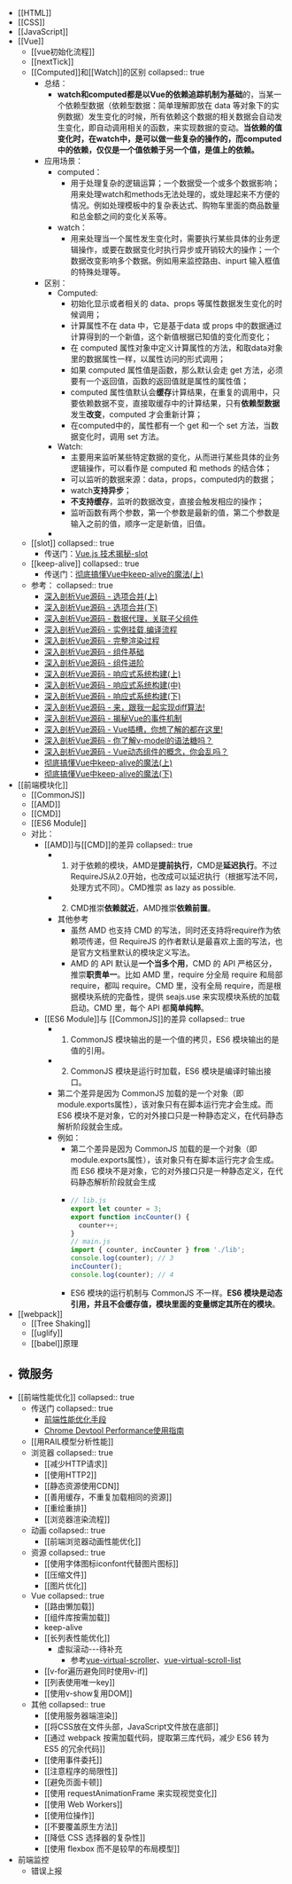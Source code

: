 - [[HTML]]
- [[CSS]]
- [[JavaScript]]
- [[Vue]]
	- [[vue初始化流程]]
	- [[nextTick]]
	- [[Computed]]和[[Watch]]的区别
	  collapsed:: true
		- 总结：
			- **watch和computed都是以Vue的依赖追踪机制为基础**的，当某一个依赖型数据（依赖型数据：简单理解即放在 data 等对象下的实例数据）发生变化的时候，所有依赖这个数据的相关数据会自动发生变化，即自动调用相关的函数，来实现数据的变动。**当依赖的值变化时，在watch中，是可以做一些复杂的操作的，而computed中的依赖，仅仅是一个值依赖于另一个值，是值上的依赖。**
		- 应用场景：
			- computed：
				- 用于处理复杂的逻辑运算；一个数据受一个或多个数据影响；用来处理watch和methods无法处理的，或处理起来不方便的情况。例如处理模板中的复杂表达式、购物车里面的商品数量和总金额之间的变化关系等。
			- watch：
				- 用来处理当一个属性发生变化时，需要执行某些具体的业务逻辑操作，或要在数据变化时执行异步或开销较大的操作；一个数据改变影响多个数据。例如用来监控路由、inpurt 输入框值的特殊处理等。
		- 区别：
			- Computed:
				- 初始化显示或者相关的 data、props 等属性数据发生变化的时候调用；
				- 计算属性不在 data 中，它是基于data 或 props 中的数据通过计算得到的一个新值，这个新值根据已知值的变化而变化；
				- 在 computed 属性对象中定义计算属性的方法，和取data对象里的数据属性一样，以属性访问的形式调用；
				- 如果 computed 属性值是函数，那么默认会走 get 方法，必须要有一个返回值，函数的返回值就是属性的属性值；
				- computed 属性值默认会**缓存**计算结果，在重复的调用中，只要依赖数据不变，直接取缓存中的计算结果，只有**依赖型数据**发生**改变**，computed 才会重新计算；
				- 在computed中的，属性都有一个 get 和一个 set 方法，当数据变化时，调用 set 方法。
			- Watch:
				- 主要用来监听某些特定数据的变化，从而进行某些具体的业务逻辑操作，可以看作是 computed 和 methods 的结合体；
				- 可以监听的数据来源：data，props，computed内的数据；
				- watch**支持异步**；
				- **不支持缓存**，监听的数据改变，直接会触发相应的操作；
				- 监听函数有两个参数，第一个参数是最新的值，第二个参数是输入之前的值，顺序一定是新值，旧值。
			-
	- [[slot]]
	  collapsed:: true
		- 传送门：[Vue.js 技术揭秘-slot](https://ustbhuangyi.github.io/vue-analysis/v2/extend/slot.html#%E7%BC%96%E8%AF%91)
	- [[keep-alive]]
	  collapsed:: true
		- 传送门：[彻底搞懂Vue中keep-alive的魔法(上)](https://juejin.cn/post/6844903950886371342)
	- 参考：
	  collapsed:: true
		- [深入剖析Vue源码 - 选项合并(上)](https://juejin.cn/post/6844903799077732360)
		- [深入剖析Vue源码 - 选项合并(下)](https://juejin.cn/post/6844903800625430535)
		- [深入剖析Vue源码 - 数据代理，关联子父组件](https://juejin.cn/post/6844903812285595662)
		- [深入剖析Vue源码 - 实例挂载,编译流程](https://juejin.cn/post/6844903837635969038)
		- [深入剖析Vue源码 - 完整渲染过程](https://juejin.cn/post/6844903845282185229)
		- [深入剖析Vue源码 - 组件基础](https://juejin.cn/post/6844903856103489544)
		- [深入剖析Vue源码 - 组件进阶](https://juejin.cn/post/6844903859811254285)
		- [深入剖析Vue源码 - 响应式系统构建(上)](https://juejin.cn/post/6844903869730799629)
		- [深入剖析Vue源码 - 响应式系统构建(中)](https://juejin.cn/post/6844903885140672526)
		- [深入剖析Vue源码 - 响应式系统构建(下)](https://juejin.cn/post/6844903887489466382)
		- [深入剖析Vue源码 - 来，跟我一起实现diff算法!](https://juejin.cn/post/6844903897115394056)
		- [深入剖析Vue源码 - 揭秘Vue的事件机制](https://juejin.cn/post/6844903919290679304)
		- [深入剖析Vue源码 - Vue插槽，你想了解的都在这里!](https://juejin.cn/post/6844903927129849864)
		- [深入剖析Vue源码 - 你了解v-model的语法糖吗？](https://juejin.cn/post/6844903935816237064)
		- [深入剖析Vue源码 - Vue动态组件的概念，你会乱吗？](https://juejin.cn/post/6844903940648075278)
		- [彻底搞懂Vue中keep-alive的魔法(上)](https://juejin.cn/post/6844903950886371342)
		- [彻底搞懂Vue中keep-alive的魔法(下)](https://juejin.cn/post/6844903966170431496)
- [[前端模块化]]
	- [[CommonJS]]
	- [[AMD]]
	- [[CMD]]
	- [[ES6 Module]]
	- 对比：
		- [[AMD]]与[[CMD]]的差异
		  collapsed:: true
			- 1. 对于依赖的模块，AMD是**提前执行**，CMD是**延迟执行**。不过RequireJS从2.0开始，也改成可以延迟执行（根据写法不同，处理方式不同）。CMD推崇 as lazy as possible.
			- 2. CMD推崇**依赖就近**，AMD推崇**依赖前置**。
			- 其他参考
				- 虽然 AMD 也支持 CMD 的写法，同时还支持将require作为依赖项传递，但 RequireJS 的作者默认是最喜欢上面的写法，也是官方文档里默认的模块定义写法。
				- AMD 的 API 默认是**一个当多个用**，CMD 的 API 严格区分，推崇**职责单一**。比如 AMD 里，require 分全局 require 和局部 require，都叫 require。CMD 里，没有全局 require，而是根据模块系统的完备性，提供 seajs.use 来实现模块系统的加载启动。CMD 里，每个 API 都**简单纯粹**。
		- [[ES6 Module]]与 [[CommonJS]]的差异
		  collapsed:: true
			- 1. CommonJS 模块输出的是一个值的拷贝，ES6 模块输出的是值的引用。
			- 2. CommonJS 模块是运行时加载，ES6 模块是编译时输出接口。
			- 第二个差异是因为 CommonJS 加载的是一个对象（即module.exports属性），该对象只有在脚本运行完才会生成。而 ES6 模块不是对象，它的对外接口只是一种静态定义，在代码静态解析阶段就会生成。
			- 例如：
				- 第二个差异是因为 CommonJS 加载的是一个对象（即module.exports属性），该对象只有在脚本运行完才会生成。而 ES6 模块不是对象，它的对外接口只是一种静态定义，在代码静态解析阶段就会生成
				- ```js
				  // lib.js
				  export let counter = 3;
				  export function incCounter() {
				    counter++;
				  }
				  // main.js
				  import { counter, incCounter } from './lib';
				  console.log(counter); // 3
				  incCounter();
				  console.log(counter); // 4
				  ```
				- ES6 模块的运行机制与 CommonJS 不一样。**ES6 模块是动态引用，并且不会缓存值，模块里面的变量绑定其所在的模块**。
- [[webpack]]
	- [[Tree Shaking]]
	- [[uglify]]
	- [[babel]]原理
- 微服务
	-
- [[前端性能优化]]
  collapsed:: true
	- 传送门
	  collapsed:: true
		- [前端性能优化手段](https://alienzhou.com/projects/fe-performance-journey/)
		- [Chrome Devtool Performance使用指南](https://zhuanlan.zhihu.com/p/29879682)
	- [[用RAIL模型分析性能]]
	- 浏览器
	  collapsed:: true
		- [[减少HTTP请求]]
		- [[使用HTTP2]]
		- [[静态资源使用CDN]]
		- [[善用缓存，不重复加载相同的资源]]
		- [[重绘重排]]
		- [[浏览器渲染流程]]
	- 动画
	  collapsed:: true
		- [[前端浏览器动画性能优化]]
	- 资源
	  collapsed:: true
		- [[使用字体图标iconfont代替图片图标]]
		- [[压缩文件]]
		- [[图片优化]]
	- Vue
	  collapsed:: true
		- [[路由懒加载]]
		- [[组件库按需加载]]
		- keep-alive
		- [[长列表性能优化]]
			- 虚拟滚动---待补充
				- 参考[vue-virtual-scroller](https://link.juejin.cn/?target=https%3A%2F%2Fgithub.com%2FAkryum%2Fvue-virtual-scroller)、[vue-virtual-scroll-list](https://link.juejin.cn/?target=https%3A%2F%2Fgithub.com%2Ftangbc%2Fvue-virtual-scroll-list)
		- [[v-for遍历避免同时使用v-if]]
		- [[列表使用唯一key]]
		- [[使用v-show复用DOM]]
	- 其他
	  collapsed:: true
		- [[使用服务器端渲染]]
		- [[将CSS放在文件头部，JavaScript文件放在底部]]
		- [[通过 webpack 按需加载代码，提取第三库代码，减少 ES6 转为 ES5 的冗余代码]]
		- [[使用事件委托]]
		- [[注意程序的局限性]]
		- [[避免页面卡顿]]
		- [[使用 requestAnimationFrame 来实现视觉变化]]
		- [[使用 Web Workers]]
		- [[使用位操作]]
		- [[不要覆盖原生方法]]
		- [[降低 CSS 选择器的复杂性]]
		- [[使用 flexbox 而不是较早的布局模型]]
- 前端监控
	- 错误上报